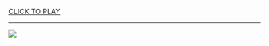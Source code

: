 
<a href="https://premium76.site?title=math_lesson_games_unblocked&ref=13M">CLICK TO PLAY</a></h3>
<hr>

<a href="https://premium76.site?title=math_lesson_games_unblocked&ref=13M"><img src="https://clearcache.store/games.png"></a>


